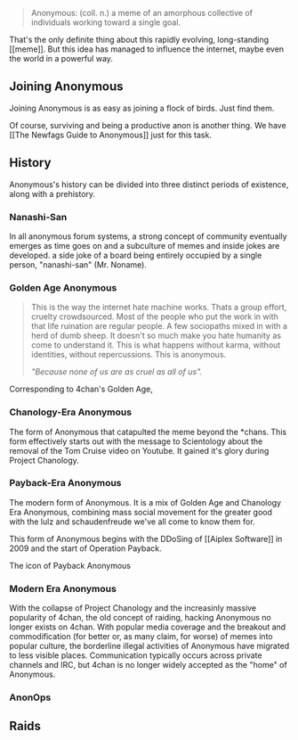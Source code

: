 > Anonymous: (coll. n.) a meme of an amorphous collective of individuals working toward a single goal.

That's the only definite thing about this rapidly evolving, long-standing [[meme]]. But this idea has managed to influence the internet, maybe even the world in a powerful way.

## Joining Anonymous

Joining Anonymous is as easy as joining a flock of birds. Just find them.

Of course, surviving and being a productive anon is another thing. We have [[The Newfags  Guide to Anonymous]] just for this task.

## History

Anonymous's history can be divided into three distinct periods of existence, along with a prehistory.

### Nanashi-San

In all anonymous forum systems, a strong concept of community eventually emerges as time goes on and a subculture of memes and inside jokes are developed. a side joke of a board being entirely occupied by a single person, "nanashi-san" (Mr. Noname). 

### Golden Age Anonymous

> This is the way the internet hate machine works. Thats a group effort, cruelty crowdsourced. Most of the people who put the work in with that life ruination are regular people. A few sociopaths mixed in with a herd of dumb sheep. It doesn't so much make you hate humanity as come to understand it. This is what happens without karma, without identities, without repercussions. This is anonymous.
> 
> _"Because none of us are as cruel as all of us"._

Corresponding to 4chan's Golden Age, 

### Chanology-Era Anonymous

The form of Anonymous that catapulted the meme beyond the *chans. This form effectively starts out with the message to Scientology about the removal of the Tom Cruise video on Youtube. It gained it's glory during Project Chanology.

### Payback-Era Anonymous

The modern form of Anonymous. It is a mix of Golden Age and Chanology Era Anonymous, combining mass social movement for the greater good with the lulz and schaudenfreude we've all come to know them for.

This form of Anonymous begins with the DDoSing of [[Aiplex Software]] in 2009 and the start of Operation Payback.

The icon of Payback Anonymous

### Modern Era Anonymous

With the collapse of Project Chanology and the increasinly massive popularity of 4chan, the old concept of raiding, hacking Anonymous no longer exists on 4chan. With popular media coverage and the breakout and commodification (for better or, as many claim, for worse) of memes into popular culture, the borderline illegal activities of Anonymous have migrated to less visible places. Communication typically occurs across private channels and IRC, but 4chan is no longer widely accepted as the "home" of Anonymous.

### AnonOps

## Raids